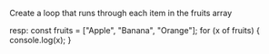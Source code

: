 Create a loop that runs through each item in the fruits array

resp: 
const fruits = ["Apple", "Banana", "Orange"];
for (x of fruits) {
  console.log(x);
}